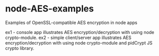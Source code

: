 node-AES-examples
=================

Examples of OpenSSL-compatible AES encryption in node apps

ex1 - console app illustrates AES encryption/decryption with using node crypto-module.
ex2 - simple client/server app illustrates AES encryption/decryption with using node crypto-module and pidCrypt JS crypto library.
